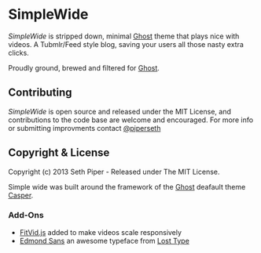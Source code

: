 # SimpleWide

*SimpleWide* is stripped down, minimal [Ghost](http://github.com/tryghost/ghost/) theme that plays nice with videos. A Tubmlr/Feed style blog, saving your users all those nasty extra clicks.

Proudly ground, brewed and filtered for [Ghost](http://github.com/tryghost/ghost/).

## Contributing

*SimpleWide* is open source and released under the MIT License, and contributions to the code base are welcome and encouraged. For more info or submitting improvments contact [@piperseth](http://www.twitter.com/piperseth)

## Copyright & License

Copyright (c) 2013 Seth Piper - Released under The MIT License.

Simple wide was built around the framework of the [Ghost](http://github.com/tryghost/ghost/) deafault theme [Casper](http://github.com/tryghost/ghost/).


### Add-Ons
* [FitVid.js](http://fitvidsjs.com) added to make videos scale responsively
* [Edmond Sans](http://www.losttype.com/edmondsans/) an awesome typeface from [Lost Type](http://losttype.com)
